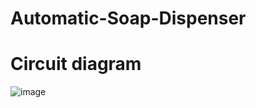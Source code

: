 # Automatic-Soap-Dispenser

# Circuit diagram
![image](https://github.com/user-attachments/assets/cb20c9b8-fc8d-4115-8aec-2fe5c26df458)
